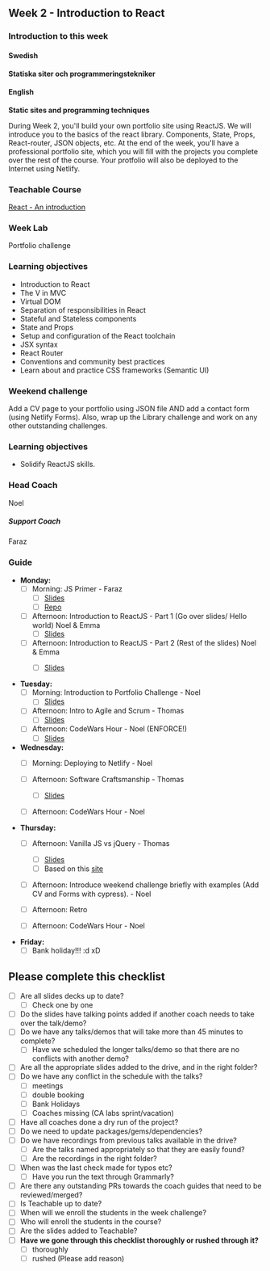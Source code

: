 ## Week 2 - Introduction to React
### Introduction to this week

#### Swedish
**Statiska siter och programmeringstekniker**



#### English
**Static sites and programming techniques**

During Week 2, you'll build your own portfolio site using ReactJS. We will introduce you to the basics of the react library. Components, State, Props, React-router, JSON objects, etc. At the end of the week, you'll have a professional portfolio site, which you will fill with the projects you complete over the rest of the course. Your protfolio will also be deployed to the Internet using Netlify.

### Teachable Course
[React - An introduction](https://learn.craftacademy.co/admin/courses/659433/information)

### Week Lab
Portfolio challenge

### Learning objectives

- Introduction to React
- The V in MVC
- Virtual DOM
- Separation of responsibilities in React
- Stateful and Stateless components
- State and Props
- Setup and configuration of the React toolchain
- JSX syntax
- React Router
- Conventions and community best practices
- Learn about and practice CSS frameworks (Semantic UI)

### Weekend challenge
Add a CV page to your portfolio using JSON file AND add a contact form (using Netlify Forms). Also, wrap up the Library challenge and work on any other outstanding challenges.

### Learning objectives
* Solidify ReactJS skills.

### Head Coach
Noel
##### Support Coach 
Faraz

### Guide
- **Monday:**
  - [ ] Morning: JS Primer - Faraz 
    - [ ] [Slides](https://docs.google.com/presentation/d/1zNDOoOzelyPxf2iNb7k6Sz2Sa8udtG-MM1Px1nVJbHA/edit#slide=id.g497f7c5a27_0_0)
    - [ ] [Repo](https://github.com/CraftAcademyLabs/js_primer_for_react_devs/blob/master/00_introduction.md)
    
  - [ ] Afternoon: Introduction to ReactJS - Part 1 (Go over slides/ Hello world) Noel & Emma 
    - [ ] [Slides](https://docs.google.com/presentation/d/1loDvAo_ji612mlLlBB-_Cb6WL-LxqDhXND7FYefQuUY/edit?usp=sharing)
  
  - [ ] Afternoon: Introduction to ReactJS - Part 2 (Rest of the slides) Noel & Emma 
    - [ ] [Slides](https://docs.google.com/presentation/d/1loDvAo_ji612mlLlBB-_Cb6WL-LxqDhXND7FYefQuUY/edit?usp=sharing)
    
 
- **Tuesday:**  
  - [ ] Morning: Introduction to Portfolio Challenge - Noel 
    - [ ] [Slides](https://docs.google.com/presentation/d/1-A4s8OwQRUJd2V7Lnot6JGhpKR-QHehKsraFRjt0pAw/edit?usp=sharing)
  - [ ] Afternoon: Intro to Agile and Scrum - Thomas
    - [ ] [Slides](https://docs.google.com/presentation/d/1v65qlThrfBCIGMbPqZJWaDXjn9fEGPPwQfJYtkUBAKY/edit#slide=id.p)
  - [ ] Afternoon: CodeWars Hour - Noel (ENFORCE!) 
    - [ ] [Slides](https://docs.google.com/presentation/d/1ztZcMLwXCh993O0xB89IPUFCF22tqAP6kgCOvnlbGAg/edit?usp=sharing)
  
- **Wednesday:**
  - [ ] Morning: Deploying to Netlify - Noel
  
  - [ ] Afternoon: Software Craftsmanship - Thomas  
    - [ ] [Slides](https://docs.google.com/presentation/d/1MtC_9wUgQAO4NUvAQxFk7CU7Fvdbwt4RE2BDaMC_f8s/edit#slide=id.p)
    
  - [ ] Afternoon: CodeWars Hour - Noel
  
- **Thursday:** 
  - [ ] Afternoon: Vanilla JS vs jQuery - Thomas
    - [ ] [Slides](https://docs.google.com/presentation/d/1UixROKCOaXrAC6ZTeHyXBzaUwB-xnuCFga4Tl7z052g/edit#slide=id.g4b12024eb7_0_21)
    - [ ] Based on this [site](http://youmightnotneedjquery.com/)
    
  - [ ] Afternoon: Introduce weekend challenge briefly with examples (Add CV and Forms with cypress). - Noel
  
  - [ ] Afternoon: Retro 

  - [ ] Afternoon: CodeWars Hour - Noel
  
- **Friday:**
  - [ ] Bank holiday!!! :d xD

## Please complete this checklist
 - [ ] Are all slides decks up to date?
   - [ ] Check one by one
 - [ ] Do the slides have talking points added if another coach needs to take over the talk/demo?
 - [ ] Do we have any talks/demos that will take more than 45 minutes to complete?
	 - [ ] Have we scheduled the longer talks/demo so that there are no conflicts with another demo?
 - [ ] Are all the appropriate slides added to the drive, and in the right folder?
 - [ ] Do we have any conflict in the schedule with the talks?
	 - [ ]  meetings
	 - [ ] double booking
	 - [ ] Bank Holidays
   - [ ] Coaches missing (CA labs sprint/vacation)
- [ ] Have all coaches done a dry run of the project?
- [ ] Do we need to update packages/gems/dependencies?
- [ ] Do we have recordings from previous talks available in the drive?
	- [ ] Are the talks named appropriately so that they are easily found? 
	- [ ] Are the recordings in the right folder?
- [ ] When was the last check made for typos etc?
	- [ ] Have you run the text through Grammarly?
- [ ] Are there any outstanding PRs towards the coach guides that need to be reviewed/merged?
- [ ] Is Teachable up to date?
- [ ] When will we enroll the students in the week challenge?
- [ ] Who will enroll the students in the course?
- [ ] Are the slides added to Teachable?
- [ ] **Have we gone through this checklist thoroughly or rushed through it?**
    - [ ] thoroughly
    - [ ] rushed (Please add reason)
